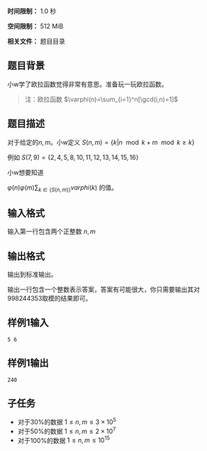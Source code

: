 


**时间限制：** 1.0 秒 


**空间限制：** 512 MiB

**相关文件：** 题目目录




## 题目背景

小w学了欧拉函数觉得非常有意思。准备玩一玩欧拉函数。

> 注：欧拉函数 $\varphi(n)=\sum_{i=1}^n[\gcd(i,n)=1]$

## 题目描述

对于给定的$n,m$。小w定义 $S(n,m) = \{k | n \mod k + m \mod k \ge k \}$

例如 $S(7, 9) = \{2,4,5,8,10,11,12,13,14,15,16\}$

小w想要知道

$\varphi(n) \varphi(m) \sum_{k\in\{S(n,m)\}}varphi(k)$ 的值。

## 输入格式

输入第一行包含两个正整数 $n,m$

## 输出格式

输出到标准输出。

输出一行包含一个整数表示答案，答案有可能很大，你只需要输出其对998244353取模的结果即可。








## 样例1输入

```plain
5 6

```



## 样例1输出

```plain
240
```


## 子任务

+ 对于30%的数据 $1 \le n,m \le 3\times 10^5$
+ 对于50%的数据 $1 \le n,m \le 2\times 10^7$
+ 对于100%的数据 $1 \le n, m \le 10^{15}$